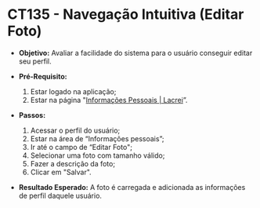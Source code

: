 # CT135 - Navegação Intuitiva (Editar Foto)

- **Objetivo:** Avaliar a facilidade do sistema para o usuário conseguir editar seu perfil.

- **Pré-Requisito:**
    1. Estar logado na aplicação;
    2. Estar na página "[Informações Pessoais | Lacrei](https://paciente.lacreisaude.com.br/perfil/)”.

- **Passos:**
    1. Acessar o perfil do usuário;
    2. Estar na área de “Informações pessoais”;
    3. Ir até o campo de “Editar Foto";
    4. Selecionar uma foto com tamanho válido;
    5. Fazer a descrição da foto;
    6. Clicar em "Salvar".

- **Resultado Esperado:** A foto é carregada e adicionada as informações de perfil daquele usuário.